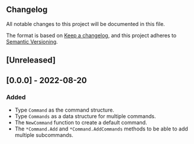 ## Changelog
All notable changes to this project will be documented in this file.

The format is based on [Keep a changelog](https://keepachangelog.com/en/1.0.0/),
and this project adheres to [Semantic Versioning](https://semver.org/spec/v2.0.0.html).

## [Unreleased]

## [0.0.0] - 2022-08-20
### Added
- Type `Command` as the command structure.
- Type `Commands` as a data structure for multiple commands.
- The `NewCommand` function to create a default command.
- The `*Command.Add` and `*Command.AddCommands` methods to be able to add
multiple subcommands.

